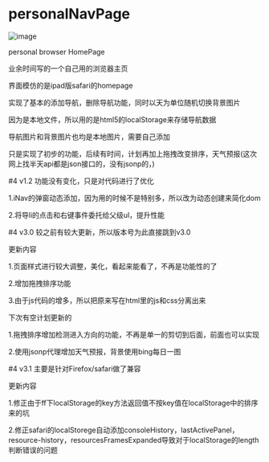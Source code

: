 ﻿# personalNavPage

![image](https://github.com/yujieyu7/personalNavPage/blob/master/demo.png)

personal browser HomePage

业余时间写的一个自己用的浏览器主页

界面模仿的是ipad版safari的homepage

实现了基本的添加导航，删除导航功能，同时以天为单位随机切换背景图片

因为是本地文件，所以用的是html5的localStorage来存储导航数据

导航图片和背景图片也均是本地图片，需要自己添加

只是实现了初步的功能，后续有时间，计划再加上拖拽改变排序，天气预报(这次网上找半天api都是json接口的，没有jsonp的，)

#4 v1.2 功能没有变化，只是对代码进行了优化

1.iNav的弹窗动态添加，因为用的时候不是特别多，所以改为动态创建来简化dom

2.将导li的点击和右键事件委托给父级ul，提升性能

#4 v3.0     较之前有较大更新，所以版本号为此直接跳到v3.0

更新内容

1.页面样式进行较大调整，美化，看起来能看了，不再是功能性的了

2.增加拖拽排序功能

3.由于js代码的增多，所以把原来写在html里的js和css分离出来

下次有空计划更新的

1.拖拽排序增加检测进入方向的功能，不再是单一的剪切到后面，前面也可以实现

2.使用jsonp代理增加天气预报，背景使用bing每日一图

#4 v3.1  主要是针对Firefox/safari做了兼容

更新内容

1.修正由于ff下localStorage的key方法返回值不按key值在localStorage中的排序来的坑

2.修正safari的localStorege自动添加consoleHistory，lastActivePanel，resource-history，resourcesFramesExpanded导致对于localStorage的length判断错误的问题
